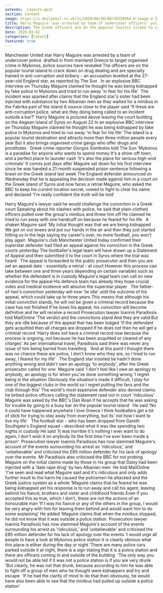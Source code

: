 ```yaml
---
extends: _layouts.post
section: content
image: https://i.dailymail.co.uk/1s/2020/08/30/08/32559564-0-image-a-3_1598774099309.jpg 
title: Harry Maguire 'was arrested by team of undercover officers' police sources reveal 
description: The Greek officers are on the popular tourist island to crack down on drug dealing and are specially trained in anti-corruption and bribery 
date: 2020-03-02 
categories: [latest] 
featured: true 
--- 
```

Manchester United star Harry Maguire was arrested by a team of undercover police  drafted in from mainland Greece to target organised crime in Mykonos, police sources have revealed
The officers are on the popular tourist island to crack down on drug dealing and are specially trained in anti-corruption and bribery - an accusation levelled at the 27-year-old England star, as reported by The Sun  
In an explosive BBC interview on Thursday Maguire claimed he thought he was being kidnapped by fake police in Mykonos and tried to run away 'in fear for his life' 
The incident was sparked after claims that the England star's sister had been injected with substance by two Albanian men as they waited for a minibus in the Fabrika part of the island
A source close to the player said 'If these are anti-corruption police, what are they doing being called to an incident outside a bar?'
Harry Maguire is pictured above leaving the court building on the Aegean Island of Syros on August 22
In an explosive BBC interview on Thursday Maguire claimed he thought he was being kidnapped by fake police in Mykonos and tried to run away 'in fear for his life'
The island is a popular tourist destination and attracts more than three million people every year But it also brings organised crime gangs who offer drugs and prostitutes 
 Greek crime reporter Giorgos Sombolos told The Sun 'Mykonos is a paradise for anyone who wants to spend money It's a show-off town, and a perfect place to launder cash
'It's also the place for serious high-end criminals'
It comes just days after Maguire sat down for his first interview since he was handed a 21-month suspended prison sentence following a brawl on the Greek island last week
The England defender announced on Wednesday that he is appealing the decision made against him in a court on the Greek island of Syros and now faces a retrial
Maguire, who asked the BBC to keep his current location secret, vowed to fight to clear his name and declared 'I'm really confident the truth will be told'

Harry Maguire's lawyer said he would challenge the conviction in a Greek court
Speaking about his clashes with police, he said that plain-clothed officers pulled over the group's minibus and threw him off He claimed he tried to run away with one handcuff on because he feared for his life  
A shaken Maguire said 'My initial thought was that we are being kidnapped We got on our knees and put our hands in the air and then they just started hitting us in the legs saying my career's over, no more football, you won't play again 
Maguire's club Manchester United today confirmed their superstar defender had filed an appeal against his conviction in the Greek courts yesterday
The footballer's legal team will have drawn up a Statement of Appeal and then submitted it to the court in Syros where the trial was heard  
The appeal is forwarded to the public prosecutor and then you are set an appeal date - essentially a retrial - at court
However this process can take between one and three years depending on certain variables such as whether the defendant is in custody
Maguire's legal team can call on new evidence for the appeal His defence team has already they hope crucial video and medical evidence will absolve the superstar player  
The father-of-two's conviction yesterday will now 'lie idle' until the outcome of his appeal, which could take up to three years
This means that although his initial conviction stands, he will not be given a criminal record because the case has not finished
If he loses his appeal, his conviction will become definitive and he will receive a record
Prosecution lawyer Ioannis Paradissis told MailOnline 'The verdict and the convictions stand And they are valid But they are idle because of the appeal that has been lodged
'If the defendant gets acquitted then all charges are dropped If he does not then he will get a criminal record 
'Harry does not have a criminal record now because the process is ongoing, not because he has been acquitted or cleared of any charges'
As per international travel, Paradissis said there was never any issue of him being barred from travelling  
'And at this point I thought there was no chance these are police, I don't know who they are, so I tried to run away, I feared for my life' 
 The England star insisted he hadn't done anything wrong and didn't own an apology 'to anybody', after the Greek prosecutor called for one 
Maguire said 'I don't feel like I owe an apology to anybody, an apology is for when you've done something wrong
'I regret being in the situation Obviously the situation's made it difficult, I play for one of the biggest clubs in the world so I regret putting the fans and the club through this'
The world's most expensive defender also denied claims he bribed police officers calling the statement read out in court 'ridiculous'  
Maguire was asked by the BBC's Dan Roan if he accepts that he was asking for trouble by going to a busy bar on the popular tourist island  
He said 'No it could have happened anywhere I love Greece I think footballers get a bit of stick for trying to stay away from everything, but its' not how I want to live my life'  
The football star - who has been dropped from Gareth Southgate's England squad - described what it was like spending two nights in custody
He said 'It was horrible it's nothing I ever want to do again, I don't wish it on anybody Its the first time I've ever been inside a prison' 
Prosecution lawyer Ioannis Paradissis has now slammed Maguire's account of the events surrounding his arrest as 'ridiculous,' and 'unbelievable' and criticised the £85 million defender for his lack of apology over the events 
Mr Paradissis also criticised the BBC for not probing Maguire on the initial claims made by those in his group that Daisy had been injected with a 'date rape drug' by two Albanian men 
He told MailOnline 'I've seen and read what Maguire said and it's ridiculous and only adds further insult to the harm he caused the policemen he attacked and the Greek justice system as a whole
'Maguire claims that he feared he was being kidnapped yet his response is to run away and call his agent, leaving behind his fiancé, brothers and sister and childhood friends Even if you accepted this as true, which I don't, these are not the actions of an honourable man
'If I was his fiancé or any of the others in the group, I would be very angry with him for leaving them behind and would want him to do some explaining'
He added 'Maguire claims that when the minibus stopped, he did not know that it was outside a police station 
Prosecution lawyer Ioannis Paradissis has now slammed Maguire's account of the events surrounding his arrest as 'ridiculous,' and 'unbelievable' and criticised the £85 million defender for his lack of apology over the events
'I would urge all people to have a look at Mykonos police station It is clearly obvious what this place is either during the day or night
'There are many police cars parked outside it at night, there is a sign stating that it is a police station and there are officers coming in and outside of the building 
'The only way you would not be able tell if it was not a police station is if you are very drunk
'But clearly, he was not that drunk, because according to him he was able to fight off a group of men who he thought were kidnappers and try and escape 
'If he had the clarity of mind to do that then obviously, he would have also been able to see that the minibus had pulled up outside a police station' 